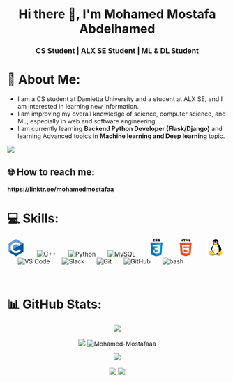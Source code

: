 <!-- @format -->

<h1 align="center">Hi there 👋, I'm Mohamed Mostafa Abdelhamed</h1>
<h3 align="center">CS Student | ALX SE Student | ML & DL Student</h3>

# 💫 About Me:

- I am a CS student at Damietta University and a student at ALX SE, and I am interested in learning new information.
- I am improving my overall knowledge of science, computer science, and ML, especially in web and software engineering.
- I am currently learning **Backend Python Developer (Flask/Django)** and learning Advanced topics in **Machine learning and Deep learning** topic.

[![](https://visitcount.itsvg.in/api?id=Mohamed-Mostafaaa&icon=5&color=3)](https://visitcount.itsvg.in)

## 🌐 How to reach me:

**https://linktr.ee/mohamedmostafaa**

# 💻 Skills:

  <p align="left">
      <img src="https://raw.githubusercontent.com/devicons/devicon/master/icons/c/c-original.svg" alt="c" width="40px" title="C"/>
      &#8287;&#8287;&#8287;&#8287;&#8287;
      <img src="https://cdn-icons-png.flaticon.com/512/6132/6132222.png" width=40px alt="C++" title="C++"/>
      &#8287;&#8287;&#8287;&#8287;&#8287;
      <img src="https://cdn-icons-png.flaticon.com/512/5968/5968350.png" width=40px alt="Python" title="Python"/>
      &#8287;&#8287;&#8287;&#8287;&#8287;
      <img src="https://cdn.iconscout.com/icon/free/png-256/mysql-3521596-2945040.png" width=40px alt="MySQL" title="MySQL"/>
      &#8287;&#8287;&#8287;&#8287;&#8287;
      <img src="https://raw.githubusercontent.com/devicons/devicon/master/icons/css3/css3-original-wordmark.svg" alt="css3" width=40px title = "CSS"/>
      &#8287;&#8287;&#8287;&#8287;&#8287;
      <img src="https://raw.githubusercontent.com/devicons/devicon/master/icons/html5/html5-original-wordmark.svg" alt="html5" width=40px title="HTML"/>
      &#8287;&#8287;&#8287;&#8287;&#8287;
      <img src="https://raw.githubusercontent.com/devicons/devicon/master/icons/linux/linux-original.svg" alt="linux" width=40px title="Linux"/>
      &#8287;&#8287;&#8287;&#8287;&#8287;
      <img src="https://cdn.iconscout.com/icon/free/png-256/visual-studio-code-1868941-1583105.png" width=40px alt="VS Code" title="VS Code"/>
      &#8287;&#8287;&#8287;&#8287;&#8287;
      <img src="https://cdn-icons-png.flaticon.com/512/2111/2111615.png" width=40px alt="Slack" title="Slack"/>
      &#8287;&#8287;&#8287;&#8287;&#8287;
      <img src="https://cdn.iconscout.com/icon/free/png-256/git-225996.png" width=40px alt="Git" title="Git"/>
      &#8287;&#8287;&#8287;&#8287;&#8287;
      <img src="https://cdn-icons-png.flaticon.com/512/25/25231.png" width=40px alt="GitHub" title="GitHub"/>
      &#8287;&#8287;&#8287;&#8287;&#8287;
      <img src="https://www.vectorlogo.zone/logos/gnu_bash/gnu_bash-icon.svg" alt="bash" width="40px" title="bash"/>
      &#8287;&#8287;&#8287;&#8287;&#8287;
  </p>

<br>

# 📊 GitHub Stats:

<div align="center">

![](https://github-readme-stats.vercel.app/api/top-langs/?username=Mohamed-Mostafaaa&layout=compact&theme=gotham)

</div>

<div align="center">
    <img width="45%" src="https://github-readme-stats.vercel.app/api?username=Mohamed-Mostafaaa&theme=dark&layout=compact&show_icons=true&locale=en"/>
    <img width="50%" src="https://github-readme-streak-stats.herokuapp.com/?user=Mohamed-Mostafaaa&theme=dark&layout=compact&include_all_commits=true" alt="Mohamed-Mostafaaa" />
</div>

<div align="center">

![](http://github-profile-summary-cards.vercel.app/api/cards/profile-details?username=Mohamed-Mostafaaa&theme=radical)

![](http://github-profile-summary-cards.vercel.app/api/cards/repos-per-language?username=Mohamed-Mostafaaa&theme=radical) ![](http://github-profile-summary-cards.vercel.app/api/cards/most-commit-language?username=Mohamed-Mostafaaa&theme=radical)
<br>

</div>

<!--
 <p>
  <img src="https://img.shields.io/github/last-commit/Mohamed-Mostafaaa/Mohamed-Mostafaaa?color=blue&label=last%20updated&style=flat" />
</p>
-->
